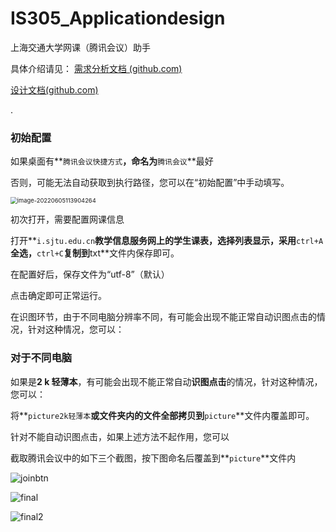 # IS305_Applicationdesign
上海交通大学网课（腾讯会议）助手


具体介绍请见：
[需求分析文档 (github.com)](https://github.com/chuanleiD/IS305_Applicationdesign/blob/master/需求分析文档.md)

[设计文档(github.com)](https://github.com/chuanleiD/IS305_Applicationdesign/blob/master/设计文档.md)

.










### 初始配置

如果桌面有**`腾讯会议快捷方式`**，命名为**`腾讯会议`**最好

否则，可能无法自动获取到执行路径，您可以在“初始配置”中手动填写。

<img src="https://i0.hdslb.com/bfs/album/02c9d79b6ee10ba0f1c996c8f0ac6718f696159b.png" alt="image-20220605113904264" style="zoom: 67%;" />



初次打开，需要配置网课信息

打开**`i.sjtu.edu.cn`**教学信息服务网上的学生课表，选择列表显示，采用**`ctrl+A`**全选，**`ctrl+C`**复制到**txt**文件内保存即可。

在配置好后，保存文件为“utf-8”（默认）

点击确定即可正常运行。





在识图环节，由于不同电脑分辨率不同，有可能会出现不能正常自动识图点击的情况，针对这种情况，您可以：

### 对于不同电脑

如果是**2 k 轻薄本**，有可能会出现不能正常自动**识图点击**的情况，针对这种情况，您可以：

将**`picture2k轻薄本`**或文件夹内的文件全部拷贝到**`picture`**文件内覆盖即可。



针对不能自动识图点击，如果上述方法不起作用，您可以

截取腾讯会议中的如下三个截图，按下图命名后覆盖到**`picture`**文件内

![joinbtn](https://i0.hdslb.com/bfs/album/f6e8c4bbff708527986a50eae071daba1af73638.png)

![final](https://i0.hdslb.com/bfs/album/f986301436d981686a24351e0d9e444903b3d8fb.png)

![final2](https://i0.hdslb.com/bfs/album/cc62f240c08261cde8e2e1beae02e6ab0f536a72.png)

